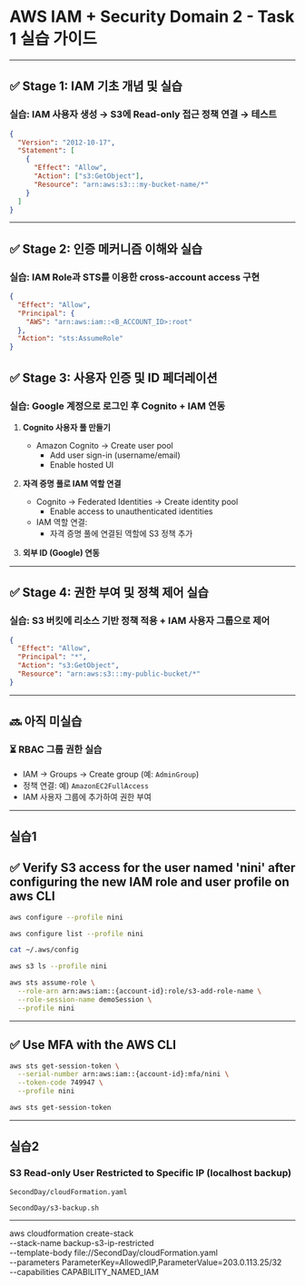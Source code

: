
# AWS IAM + Security Domain 2 - Task 1 실습 가이드

---

## ✅ Stage 1: IAM 기초 개념 및 실습

### 실습: IAM 사용자 생성 → S3에 Read-only 접근 정책 연결 → 테스트

```json
{
  "Version": "2012-10-17",
  "Statement": [
    {
      "Effect": "Allow",
      "Action": ["s3:GetObject"],
      "Resource": "arn:aws:s3:::my-bucket-name/*"
    }
  ]
}
```

---

## ✅ Stage 2: 인증 메커니즘 이해와 실습

### 실습: IAM Role과 STS를 이용한 cross-account access 구현

```json
{
  "Effect": "Allow",
  "Principal": {
    "AWS": "arn:aws:iam::<B_ACCOUNT_ID>:root"
  },
  "Action": "sts:AssumeRole"
}
```


## ✅ Stage 3: 사용자 인증 및 ID 페더레이션

### 실습: Google 계정으로 로그인 후 Cognito + IAM 연동

1. **Cognito 사용자 풀 만들기**
   - Amazon Cognito → Create user pool
     - Add user sign-in (username/email)
     - Enable hosted UI

2. **자격 증명 풀로 IAM 역할 연결**
   - Cognito → Federated Identities → Create identity pool
     - Enable access to unauthenticated identities
   - IAM 역할 연결:
     - 자격 증명 풀에 연결된 역할에 S3 정책 추가

3. **외부 ID (Google) 연동**

---

## ✅ Stage 4: 권한 부여 및 정책 제어 실습

### 실습: S3 버킷에 리소스 기반 정책 적용 + IAM 사용자 그룹으로 제어

```json
{
  "Effect": "Allow",
  "Principal": "*",
  "Action": "s3:GetObject",
  "Resource": "arn:aws:s3:::my-public-bucket/*"
}
```

---

## 🔜 아직 미실습

### ⏳ RBAC 그룹 권한 실습
- IAM → Groups → Create group (예: `AdminGroup`)
- 정책 연결: 예) `AmazonEC2FullAccess`
- IAM 사용자 그룹에 추가하여 권한 부여


-------------------


## 실습1

## ✅ Verify S3 access for the user named 'nini' after configuring the new IAM role and user profile on aws CLI

```bash
aws configure --profile nini

aws configure list --profile nini

cat ~/.aws/config

aws s3 ls --profile nini

aws sts assume-role \
  --role-arn arn:aws:iam::{account-id}:role/s3-add-role-name \
  --role-session-name demoSession \
  --profile nini
```

---

## ✅ Use MFA with the AWS CLI

```bash
aws sts get-session-token \
  --serial-number arn:aws:iam::{account-id}:mfa/nini \
  --token-code 749947 \
  --profile nini

aws sts get-session-token
```

---

## 실습2

### S3 Read-only User Restricted to Specific IP (localhost backup)

`SecondDay/cloudFormation.yaml`

`SecondDay/s3-backup.sh`

----

aws cloudformation create-stack \
  --stack-name backup-s3-ip-restricted \
  --template-body file://SecondDay/cloudFormation.yaml \
  --parameters ParameterKey=AllowedIP,ParameterValue=203.0.113.25/32 \
  --capabilities CAPABILITY_NAMED_IAM